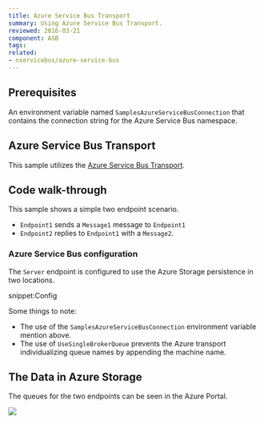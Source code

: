```yaml
---
title: Azure Service Bus Transport
summary: Using Azure Service Bus Transport.
reviewed: 2016-03-21
component: ASB
tags:
related:
- nservicebus/azure-service-bus
---
```


## Prerequisites

An environment variable named `SamplesAzureServiceBusConnection` that contains the connection string for the Azure Service Bus namespace.


## Azure Service Bus Transport

This sample utilizes the [Azure Service Bus Transport](/nservicebus/azure-servicebus/).


## Code walk-through

This sample shows a simple two endpoint scenario.

* `Endpoint1` sends a `Message1` message to `Endpoint1`
* `Endpoint2` replies to `Endpoint1` with a `Message2`.


### Azure Service Bus configuration

The `Server` endpoint is configured to use the Azure Storage persistence in two locations.

snippet:Config

Some things to note:

 * The use of the `SamplesAzureServiceBusConnection` environment variable mention above.
 * The use of `UseSingleBrokerQueue` prevents the Azure transport individualizing queue names by appending the machine name.


## The Data in Azure Storage

The queues for the two endpoints can be seen in the Azure Portal.

![](queues.png)